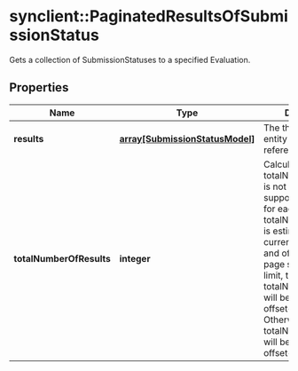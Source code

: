 # synclient::PaginatedResultsOfSubmissionStatus

Gets a collection of SubmissionStatuses to a specified Evaluation.
## Properties
Name | Type | Description | Notes
------------ | ------------- | ------------- | -------------
**results** | [**array[SubmissionStatusModel]**](SubmissionStatus_model.md) | The the id of the entity to which this reference refers | [optional] 
**totalNumberOfResults** | **integer** | Calculating the actual totalNumberOfResults is not longer supported. Therefore, for each page, the totalNumberOfResults is estimated using the current page, limit, and offset. When the page size equals the limit, the totalNumberOfResults will be offset+pageSize+ 1. Otherwise, the totalNumberOfResults will be offset+pageSize.  | [optional] 



